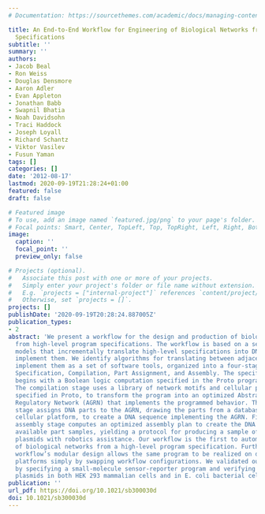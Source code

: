 ```yaml
---
# Documentation: https://sourcethemes.com/academic/docs/managing-content/

title: An End-to-End Workflow for Engineering of Biological Networks from High-Level
  Specifications
subtitle: ''
summary: ''
authors:
- Jacob Beal
- Ron Weiss
- Douglas Densmore
- Aaron Adler
- Evan Appleton
- Jonathan Babb
- Swapnil Bhatia
- Noah Davidsohn
- Traci Haddock
- Joseph Loyall
- Richard Schantz
- Viktor Vasilev
- Fusun Yaman
tags: []
categories: []
date: '2012-08-17'
lastmod: 2020-09-19T21:28:24+01:00
featured: false
draft: false

# Featured image
# To use, add an image named `featured.jpg/png` to your page's folder.
# Focal points: Smart, Center, TopLeft, Top, TopRight, Left, Right, BottomLeft, Bottom, BottomRight.
image:
  caption: ''
  focal_point: ''
  preview_only: false

# Projects (optional).
#   Associate this post with one or more of your projects.
#   Simply enter your project's folder or file name without extension.
#   E.g. `projects = ["internal-project"]` references `content/project/deep-learning/index.md`.
#   Otherwise, set `projects = []`.
projects: []
publishDate: '2020-09-19T20:28:24.887005Z'
publication_types:
- 2
abstract: 'We present a workflow for the design and production of biological networks
  from high-level program specifications. The workflow is based on a sequence of intermediate
  models that incrementally translate high-level specifications into DNA samples that
  implement them. We identify algorithms for translating between adjacent models and
  implement them as a set of software tools, organized into a four-stage toolchain:
  Specification, Compilation, Part Assignment, and Assembly. The specification stage
  begins with a Boolean logic computation specified in the Proto programming language.
  The compilation stage uses a library of network motifs and cellular platforms, also
  specified in Proto, to transform the program into an optimized Abstract Genetic
  Regulatory Network (AGRN) that implements the programmed behavior. The part assignment
  stage assigns DNA parts to the AGRN, drawing the parts from a database for the target
  cellular platform, to create a DNA sequence implementing the AGRN. Finally, the
  assembly stage computes an optimized assembly plan to create the DNA sequence from
  available part samples, yielding a protocol for producing a sample of engineered
  plasmids with robotics assistance. Our workflow is the first to automate the production
  of biological networks from a high-level program specification. Furthermore, the
  workflow’s modular design allows the same program to be realized on different cellular
  platforms simply by swapping workflow configurations. We validated our workflow
  by specifying a small-molecule sensor-reporter program and verifying the resulting
  plasmids in both HEK 293 mammalian cells and in E. coli bacterial cells.'
publication: ''
url_pdf: https://doi.org/10.1021/sb300030d
doi: 10.1021/sb300030d
---
```

